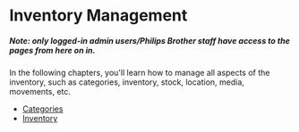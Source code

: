 # Inventory Management

##### Note: only logged-in admin users/Philips Brother staff have access to the pages from here on in.

In the following chapters, you'll learn how to manage all aspects of the inventory, such as categories, inventory, stock, location, media, movements, etc.

* [Categories](/inventory/categories.md)
* [Inventory](/inventory/Inventory.md)



